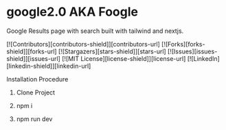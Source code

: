 # google2.0 AKA Foogle
Google Results page with search built with tailwind and nextjs.

[![Contributors][contributors-shield]][contributors-url]
[![Forks][forks-shield]][forks-url]
[![Stargazers][stars-shield]][stars-url]
[![Issues][issues-shield]][issues-url]
[![MIT License][license-shield]][license-url]
[![LinkedIn][linkedin-shield]][linkedin-url]

Installation Procedure

1. Clone Project

2. npm i

3. npm run dev


